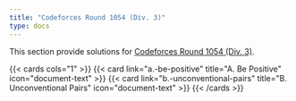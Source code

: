 ```yaml
---
title: "Codeforces Round 1054 (Div. 3)"
type: docs
---
```


This section provide solutions for [Codeforces Round 1054 (Div. 3)](https://codeforces.com/contest/2149).

{{< cards cols="1" >}}
  {{< card link="a.-be-positive" title="A. Be Positive" icon="document-text" >}}
  {{< card link="b.-unconventional-pairs" title="B. Unconventional Pairs" icon="document-text" >}}
{{< /cards >}}
